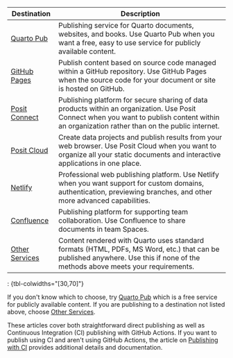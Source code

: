 

| Destination                            | Description                                                                                                                                                                                     |
|----------------------------------------|-------------------------------------------------------------------------------------------------------------------------------------------------------------------------------------------------|
| [Quarto Pub](/docs/publishing/quarto-pub.qmd)           | Publishing service for Quarto documents, websites, and books. Use Quarto Pub when you want a free, easy to use service for publicly available content.                                          |
| [GitHub Pages](/docs/publishing/github-pages.qmd)       | Publish content based on source code managed within a GitHub repository. Use GitHub Pages when the source code for your document or site is hosted on GitHub.                                   |     
| [Posit Connect](/docs/publishing/rstudio-connect.qmd) | Publishing platform for secure sharing of data products within an organization. Use Posit Connect when you want to publish content within an organization rather than on the public internet. |
| [Posit Cloud](posit-cloud.qmd)                        | Create data projects and publish results from your web browser. Use Posit Cloud when you want to organize all your static documents and interactive applications in one place.                  |
| [Netlify](/docs/publishing/netlify.qmd)                 | Professional web publishing platform. Use Netlify when you want support for custom domains, authentication, previewing branches, and other more advanced capabilities.                          | 
| [Confluence](/docs/publishing/confluence.qmd)         | Publishing platform for supporting team collaboration. Use Confluence to share documents in team Spaces.                                                            |
| [Other Services](/docs/publishing/other.qmd)            | Content rendered with Quarto uses standard formats (HTML, PDFs, MS Word, etc.) that can be published anywhere. Use this if none of the methods above meets your requirements.               |

: {tbl-colwidths="\[30,70\]"}

If you don't know which to choose, try [Quarto Pub](/docs/publishing/quarto-pub.qmd) which is a free service for publicly available content. If you are publishing to a destination not listed above, choose [Other Services](/docs/publishing/other.qmd).

These articles cover both straightforward direct publishing as well as Continuous Integration (CI) publishing with GitHub Actions. If you want to publish using CI and aren't using GitHub Actions, the article on [Publishing with CI](/docs/publishing/ci.qmd) provides additional details and documentation.


